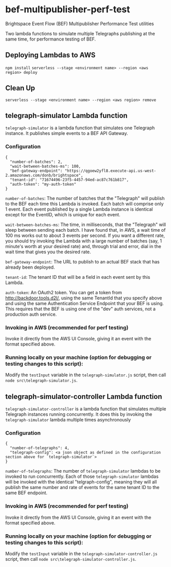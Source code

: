 # bef-multipublisher-perf-test
Brightspace Event Flow (BEF) Multipublisher Performance Test utilities

Two lambda functions to simulate multiple Telegraphs publishing at the same time, for performance testing of BEF.

## Deploying Lambdas to AWS
`npm install`
`serverless --stage <environment name> --region <aws region> deploy`

## Clean Up
`serverless --stage <environment name> --region <aws region> remove`

## telegraph-simulator Lambda function
`telegraph-simulator` is a lambda function that simulates one Telegraph instance.  It publishes simple events to a BEF API Gateway.

### Configuration
```
{
  "number-of-batches": 2,
  "wait-between-batches-ms": 100,
  "bef-gateway-endpoint": "https://qgoew2yfl8.execute-api.us-west-2.amazonaws.com/donb/brightspace",
  "tenant-id": "71674496-23f5-4457-94ed-ac87c761b817",
  "auth-token": "my-auth-token"
}
```

`number-of-batches`: The number of batches that the "Telegraph" will publish to the BEF each time this Lambda is invoked.  Each batch will comprise only 1 event.  Each event published by a single Lambda instance is identical except for the EventID, which is unique for each event.

`wait-between-batches-ms`: The time, in milliseconds, that the "Telegraph" will sleep between sending each batch.  I have found that, in AWS, a wait time of 100 ms works out to about 3 events per second.  If you want a different rate, you should try invoking the Lambda with a large number of batches (say, 1 minute's worth at your desired rate) and, through trial and error, dial in the wait time that gives you the desired rate.

`bef-gateway-endpoint`: The URL to publish to an actual BEF stack that has already been deployed.

`tenant-id`: The tenant ID that will be a field in each event sent by this Lambda.

`auth-token`: An OAuth2 token.  You can get a token from http://backdoor.tools.d2l/, using the same TenantId that you specify above and using the same Authentication Service Endpoint that your BEF is using.  This requires that the BEF is using one of the "dev" auth services, not a production auth service.

### Invoking in AWS (recommended for perf testing)
Invoke it directly from the AWS UI Console, giving it an event with the format specified above.

### Running locally on your machine (option for debugging or testing changes to this script):
Modify the `testInput` variable in the `telegraph-simulator.js` script, then call `node src\telegraph-simulator.js`.

## telegraph-simulator-controller Lambda function
`telegraph-simulator-controller` is a lambda function that simulates multiple Telegraph instances running concurrently.  It does this by invoking the `telegraph-simulator` lambda multiple times asynchronously

### Configuration
```
{
  "number-of-telegraphs": 4,
  "telegraph-config": <a json object as defined in the configuration section above for `telegraph-simulator`>
}
```

`number-of-telegraphs`: The number of `telegraph-simulator` lambdas to be invoked to run concurrently.  Each of those `telegraph-simulator` lambdas will be invoked with the identical "telgraph-config", meaning they will all publish the same number and rate of events for the same tenant ID to the same BEF endpoint.

### Invoking in AWS (recommended for perf testing)
Invoke it directly from the AWS UI Console, giving it an event with the format specified above.

### Running locally on your machine (option for debugging or testing changes to this script):
Modify the `testInput` variable in the `telegraph-simulator-controller.js` script, then call `node src\telegraph-simulator-controller.js`.